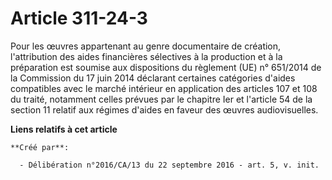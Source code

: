 # Article 311-24-3

Pour les œuvres appartenant au genre documentaire de création,  l'attribution des aides financières sélectives à la
production et à la  préparation est soumise aux dispositions du règlement (UE) n° 651/2014  de la Commission du 17 juin 2014
déclarant certaines catégories d'aides  compatibles avec le marché intérieur en application des articles 107 et  108 du
traité, notamment celles prévues par le chapitre Ier et l'article  54 de la section 11 relatif aux régimes d'aides en faveur
des œuvres  audiovisuelles.

**Liens relatifs à cet article**

	**Créé par**:

	  - Délibération n°2016/CA/13 du 22 septembre 2016 - art. 5, v. init.
